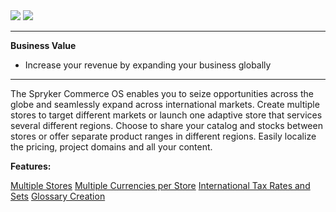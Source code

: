 <div class='feature-text'>
    <div class='feature-images'>
    <img class="light-mode" src="https://spryker.s3.eu-central-1.amazonaws.com/docs/Document+360/Capabilities+icons/light/Internationalization.svg"/>
    <img class="dark-mode" src="https://spryker.s3.eu-central-1.amazonaws.com/docs/Document+360/Capabilities+icons/dark/Internationalization.svg"/>
    </div>
    <div class="feature-text-wrap">

***
**Business Value**
* Increase your revenue by expanding your business globally
***
        
The Spryker Commerce OS enables you to seize opportunities across the globe and seamlessly expand across international markets. Create multiple stores to target different markets or launch one adaptive store that services several different regions. Choose to share your catalog and stocks between stores or offer separate product ranges in different regions. Easily localize the pricing, project domains and all your content.
</div>
</div>

**Features:**

<div>
<a class="feature-link" href="https://documentation.spryker.com/v4/docs/multiple-stores">Multiple Stores</a>
<a class="feature-link" href="https://documentation.spryker.com/v4/docs/multiple-currencies-per-store">Multiple Currencies per Store</a>
<a class="feature-link" href="https://documentation.spryker.com/v4/docs/international-tax-rates-sets">International Tax Rates and Sets</a>
<a class="feature-link" href="https://documentation.spryker.com/v4/docs/glossary">Glossary Creation</a>
</div>   